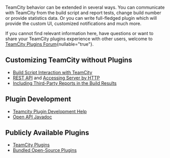[//]: # (title: Extending TeamCity)
[//]: # (auxiliary-id: Extending TeamCity)

TeamCity behavior can be extended in several ways. You can communicate with TeamCity from the build script and report tests, change build number or provide statistics data. Or you can write full-fledged plugin which will provide the custom UI, customized notifications and much more.

If you cannot find relevant information here, have questions or want to share your TeamCity plugins experience with other users, welcome to [TeamCity Plugins Forum](https://teamcity-support.jetbrains.com/hc/en-us/community/topics/200366719-TeamCity-Plugin-Development){nullable="true"}.

## Customizing TeamCity without Plugins

* [Build Script Interaction with TeamCity](build-script-interaction-with-teamcity.md)
* [REST API](https://www.jetbrains.com/help/teamcity/rest/teamcity-rest-api-documentation.html) and [Accessing Server by HTTP](accessing-server-by-http.md)
* [Including Third-Party Reports in the Build Results](including-third-party-reports-in-the-build-results.md)

## Plugin Development

* [Teamcity Plugin Development Help](https://plugins.jetbrains.com/docs/teamcity/)
* [Open API Javadoc](https://javadoc.jetbrains.net/teamcity/openapi/current/)

## Publicly Available Plugins
* [TeamCity Plugins](https://plugins.jetbrains.com/teamcity)
* [Bundled Open-Source Plugins](https://plugins.jetbrains.com/docs/teamcity/developing-teamcity-plugins.html#Bundled+Open-Source+Plugins)
